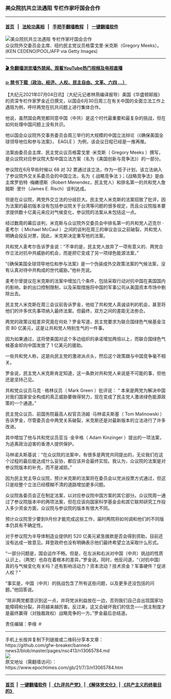 ### 美众院抗共立法遇阻 专栏作家吁国会合作
------------------------

#### [首页](https://github.com/gfw-breaker/banned-news3/blob/master/README.md) &nbsp;&nbsp;|&nbsp;&nbsp; [法轮功真相](https://github.com/begood0513/basic/blob/master/README.md)  &nbsp;&nbsp;|&nbsp;&nbsp; [手把手翻墙教程](https://github.com/gfw-breaker/guides/wiki)  &nbsp;&nbsp;|&nbsp;&nbsp; [一键翻墙软件](https://github.com/gfw-breaker/nogfw/blob/master/README.md)  



<div><img alt="美众院抗共立法遇阻 专栏作家吁国会合作" class="attachment-djy_600_400 size-djy_600_400 wp-post-image" src="https://i.epochtimes.com/assets/uploads/2021/05/id12975897-GettyImages-1231633008-600x400.jpg"/>
<div class="caption">
 众议院外交委员会主席、纽约民主党议员格雷戈里·米克斯（Gregory Meeks）。(KEN CEDENO/POOL/AFP via Getty Images)
</div></div><hr/>

#### [ 🎬  免翻墙浏览墙外禁闻、观看YouTube热门视频及电视直播](https://github.com/gfw-breaker/HelloWorld)

#### [ 💥  禁书下载（政治、经济、人权、民主自由、文革、六四 ...）](https://github.com/gfw-breaker/books/blob/master/README.md)

<div><p>
 【大纪元2021年07月04日讯】（大纪元记者林燕编译报导）美国《华盛顿邮报》的资深专栏作家罗金近日撰文，以国会6月30日周三在有关中国的全面立法工作上遇阻为例，呼吁两党在抗共问题上进行集体合作。
</p>
<p class="p5">
 <span class="s2">
  他说，虽然国会两党都同意中国（中共）是这个时代最重要和最复杂的挑战，但在如何处理中国问题上没有共识。
 </span>
</p>
<p class="p5">
 <span class="s5">
  他以国会众议院外交事务委员会周三举行的大规模的中国立法辩论（《确保美国全球领导地位和参与法案》，
 </span>
 <span class="s6">
  EAGLE
 </span>
 <span class="s5">
  ）为例，该会议日程已经是一推再推。
 </span>
</p>
<p class="p9">
 <span class="s2">
  法案由委员会主席、民主党众议员格雷戈里
 </span>
 <span class="s2">
  ‧米克斯（
 </span>
 <span class="s4">
  Gregory Meeks
 </span>
 <span class="s2">
  ）撰写，是众议院对应参议院大型中国立法方案（名为《美国创新与竞争法》）的一部分。
 </span>
</p>
<p class="p9">
 <span class="s2">
  参议院在6月早些时候以
 </span>
 <span class="s4">
  68
 </span>
 <span class="s2">
  对
 </span>
 <span class="s4">
  32
 </span>
 <span class="s2">
  票通过该立法，作为一揽子计划，该立法纳入了参议院外交关系委员会的中国立法，名为《
  <ok href="https://www.epochtimes.com/gb/tag/%E6%88%98%E7%95%A5%E7%AB%9E%E4%BA%89%E6%B3%95.html">
   战略竞争法
  </ok>
  》；《战略竞争法》是由主席罗伯特
 </span>
 <span class="s2">
  ‧梅嫩德斯（Robert Menendez，民主党人）和排名第一的共和党人詹姆斯
 </span>
 <span class="s2">
  ‧里什（James E. Risch）谈判达成。
 </span>
</p>
<p class="p7">
 <span class="s5">
  但是在众议院，两党外交立法的分歧巨大。民主党人米克斯的法案招致了批评，因为法案的最初版本没有包括参议院关于台湾等问题的很多规定，而且众议院版本要求提供数十亿美元来应对气候变化，参议院的法案从未包括这一点。
 </span>
</p>
<p class="p5">
 <span class="s2">
  经过数周的幕后谈判，米克斯与众议院外交委员会中排名第一的共和党人迈克尔
 </span>
 <span class="s4">
  ·
 </span>
 <span class="s2">
  麦考尔（
 </span>
 <span class="s4">
  Michael McCaul
 </span>
 <span class="s2">
  ）之间的谈判在周三的审议会议之前破裂，共和党人明确会投反对票，因此，米克斯决定重写他的法案。
 </span>
</p>
<p class="p7">
 <span class="s5">
  共和党人麦考尔告诉罗金说：“不幸的是，民主党人放弃了一项有意义的、两党合作立法对抗中共威胁的机会，而是把它变成了另一项绿色能源法案，”
 </span>
</p>
<p class="p9">
 <span class="s2">
  “《确保美国全球领导地位和参与法案》是一个伪装成外交政策法案的气候法案，没有认真对待中共构成的世代威胁。”他补充说。
 </span>
</p>
<p class="p5">
 <span class="s2">
  麦考尔曾提议在米克斯的法案中增加几个条件，包括采取行动对抗中国在美国国内的影响，新的出口控制限制，以及采取措施将中国的军事公司从美国资本市场中剔除出去。
 </span>
</p>
<p>
 <span class="s2">
  民主党人米克斯在周三会议前告诉罗金，他给了共和党人真诚谈判的机会，甚至将他们的许多优先事项纳入最终法案。但最终，双方之间的差距无法弥合。
 </span>
</p>
<p class="p7">
 <span class="s5">
  两党的政策议程差异究竟在何处？罗金写道，民主党要求为联合国绿色气候基金注资
 </span>
 <span class="s6">
  80
 </span>
 <span class="s5">
  亿美元，这是让共和党人特别生气的一件事。
 </span>
</p>
<p class="p9">
 <span class="s2">
  因为如果通过，这将使美国对这个多边组织的承诺增加两倍以上，而联合国绿色气候基金却向中国发放了
 </span>
 <span class="s4">
  1
 </span>
 <span class="s2">
  亿美元的援助。
 </span>
</p>
<p class="p9">
 <span class="s2">
  一些共和党人称，这是向民主党的激进派点头，然后这个政策跟与中国竞争毫不相关。
 </span>
</p>
<p class="p5">
 <span class="s2">
  罗金说，民主党人米克斯肯定知道，这一条款对共和党人来说是不可能的事，但他还是坚持己见。
 </span>
</p>
<p class="p7">
 <span class="s5">
  共和党众议员马克
 </span>
 <span class="s5">
  <span class="s2">
   ‧
  </span>
  格林议员（
 </span>
 <span class="s6">
  Mark Green
 </span>
 <span class="s5">
  ）批评说：
 </span>
 <span class="s6">
  “
 </span>
 <span class="s5">
  本来是两党为解决中国对我们国家安全构成的真正威胁要做得努力，现在变成了民主党人激进绿色能源政策的一个通道。”
 </span>
 <span class="s4">
  <br/>
 </span>
</p>
<p class="p5">
 <span class="s2">
  民主党众议员、前国务院最高人权官员汤姆
 </span>
 <span class="s2">
  ‧马林诺夫斯基（
 </span>
 <span class="s4">
  Tom Malinowski
 </span>
 <span class="s2">
  ）告诉罗金，尽管委员会中两党关系破裂，米克斯还是对最新版本的立法进行了许多改进。
 </span>
</p>
<p class="p5">
 <span class="s2">
  其中增加了他与共和党议员亚当
 </span>
 <span class="s2">
  ‧金辛格（
 </span>
 <span class="s4">
  Adam Kinzinger
 </span>
 <span class="s2">
  ）提出的一项法案，为逃离政治迫害的香港人提供保护。
 </span>
</p>
<p class="p7">
 <span class="s5">
  马林诺夫斯基说：“在众议院的法案中，有很多是两党共同提出的，无论我们在这个过程的最后能达成什么妥协，都应该并会最终实现。我认为，众议院的法案是对参议院版本的补充，而不是减损。”
 </span>
</p>
<p class="p7">
 <span class="s5">
  因为民主党主导众议院，预计米克斯的法案将在委员会以党派投票方式通过，但这只是给整个立法已经模糊不清的道路增加更多问题。
 </span>
</p>
<p class="p9">
 <span class="s2">
  众议院各委员会正在制定法案，以对应参议院中国方案的其它部分。众议院周一通过了参议院版本中的两项法案，但在应该向国家科学基金会和其它联邦研究工作投入多少资金方面，众议院与参议院的版本有很大不同。
 </span>
</p>
<p class="p7">
 <span class="s5">
  预计众议院至少要到9月份才能完成这些工作，届时两院将如何调和他们的不同版本仍具有不确定性。
 </span>
</p>
<p class="p9">
 <span class="s2">
  对于参议院为半导体制造业提供的
 </span>
 <span class="s4">
  520
 </span>
 <span class="s2">
  亿美元紧急拨款是否会得到资助，目前还没有达成一致意见。拜登政府也没有明确表示他们最终希望立法采取什么形式。
 </span>
</p>
<p>
 <span class="s5">
  “一部分问题是，国会运作不畅。但是，在左派和右派对中国（中共）挑战的性质认识上，（两党）也存在着根本的差异。”罗金说。同时，他反问道，“（对抗中国）真的与气候变化有关吗？还有影响活动力？资本流动？技术资金？军事硬件？促进人权？”
 </span>
</p>
<p class="p9">
 <span class="s2">
  “事实是，中国（中共）的挑战包含了所有这些问题，以及更多还没包括的问题。”他回答说。
 </span>
</p>
<p class="p9">
 <span class="s2">
  “除非两党都意识到这一点，并将党派利益放在一边，否则我们自己会出现国家功能障碍和分裂，并将越来越厉害。反过来，这又会破坏我们的信念——民主制度才是最终赢得（对独裁政权）战略竞争的一方。”罗金最后总结道。
 </span>
</p>
<p class="p9">
 责任编辑：李缘 ＃
</p>
<p>
</p>
</div>
<hr/>
手机上长按并复制下列链接或二维码分享本文章：<br/>
https://github.com/gfw-breaker/banned-news3/blob/master/pages/nsc413/n13065784.md <br/>
<a href='https://github.com/gfw-breaker/banned-news3/blob/master/pages/nsc413/n13065784.md'><img src='https://github.com/gfw-breaker/banned-news3/blob/master/pages/nsc413/n13065784.md.png'/></a> <br/>
原文地址（需翻墙访问）：https://www.epochtimes.com/gb/21/7/3/n13065784.htm


------------------------
#### [首页](https://github.com/gfw-breaker/banned-news3/blob/master/README.md) &nbsp;|&nbsp; [一键翻墙软件](https://github.com/gfw-breaker/nogfw/blob/master/README.md) &nbsp;| [《九评共产党》](https://github.com/gfw-breaker/9ping.md/blob/master/README.md#九评之一评共产党是什么) | [《解体党文化》](https://github.com/gfw-breaker/jtdwh.md/blob/master/README.md) | [《共产主义的终极目的》](https://github.com/gfw-breaker/gczydzjmd.md/blob/master/README.md)


<img src='http://gfw-breaker.win/banned-news3/pages/nsc413/n13065784.md' width='0px' height='0px'/>